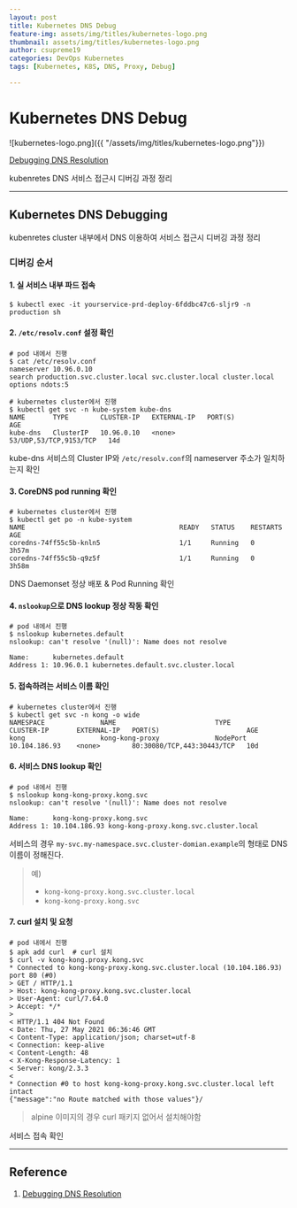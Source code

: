 ```yaml
---
layout: post
title: Kubernetes DNS Debug
feature-img: assets/img/titles/kubernetes-logo.png
thumbnail: assets/img/titles/kubernetes-logo.png
author: csupreme19
categories: DevOps Kubernetes
tags: [Kubernetes, K8S, DNS, Proxy, Debug]

---
```


# Kubernetes DNS Debug

![kubernetes-logo.png]({{ "/assets/img/titles/kubernetes-logo.png"}})

[Debugging DNS Resolution](https://kubernetes.io/docs/tasks/administer-cluster/dns-debugging-resolution/)

kubenretes DNS 서비스 접근시 디버깅 과정 정리

---
## Kubernetes DNS Debugging

kubenretes cluster 내부에서 DNS 이용하여 서비스 접근시 디버깅 과정 정리

### 디버깅 순서

#### 1. 실 서비스 내부 파드 접속

```shell
$ kubectl exec -it yourservice-prd-deploy-6fddbc47c6-sljr9 -n production sh
```

#### 2. `/etc/resolv.conf` 설정 확인

```shell
# pod 내에서 진행
$ cat /etc/resolv.conf
nameserver 10.96.0.10
search production.svc.cluster.local svc.cluster.local cluster.local
options ndots:5

# kubernetes cluster에서 진행
$ kubectl get svc -n kube-system kube-dns
NAME       TYPE        CLUSTER-IP   EXTERNAL-IP   PORT(S)                  AGE
kube-dns   ClusterIP   10.96.0.10   <none>        53/UDP,53/TCP,9153/TCP   14d
```

kube-dns 서비스의 Cluster IP와 `/etc/resolv.conf`의 nameserver 주소가 일치하는지 확인

#### 3. CoreDNS pod running 확인

```shell
# kubernetes cluster에서 진행
$ kubectl get po -n kube-system
NAME                                       READY   STATUS    RESTARTS   AGE
coredns-74ff55c5b-knln5                    1/1     Running   0          3h57m
coredns-74ff55c5b-q9z5f                    1/1     Running   0          3h58m
```

DNS Daemonset 정상 배포 & Pod Running 확인

#### 4. `nslookup`으로 DNS lookup 정상 작동 확인

```shell
# pod 내에서 진행
$ nslookup kubernetes.default
nslookup: can't resolve '(null)': Name does not resolve

Name:      kubernetes.default
Address 1: 10.96.0.1 kubernetes.default.svc.cluster.local
```

#### 5. 접속하려는 서비스 이름 확인

```shell
# kubernetes cluster에서 진행
$ kubectl get svc -n kong -o wide
NAMESPACE              NAME                         TYPE        CLUSTER-IP       EXTERNAL-IP   PORT(S)                      AGE
kong                   kong-kong-proxy              NodePort    10.104.186.93    <none>        80:30080/TCP,443:30443/TCP   10d
```

#### 6. 서비스 DNS lookup 확인

```shell
# pod 내에서 진행
$ nslookup kong-kong-proxy.kong.svc
nslookup: can't resolve '(null)': Name does not resolve

Name:      kong-kong-proxy.kong.svc
Address 1: 10.104.186.93 kong-kong-proxy.kong.svc.cluster.local
```

서비스의 경우 `my-svc.my-namespace.svc.cluster-domian.example`의 형태로 DNS 이름이 정해진다.

> 예) 
>
> - `kong-kong-proxy.kong.svc.cluster.local`
> - `kong-kong-proxy.kong.svc`

#### 7. curl 설치 및 요청

```shell
# pod 내에서 진행
$ apk add curl	# curl 설치
$ curl -v kong-kong.proxy.kong.svc
* Connected to kong-kong-proxy.kong.svc.cluster.local (10.104.186.93) port 80 (#0)
> GET / HTTP/1.1
> Host: kong-kong-proxy.kong.svc.cluster.local
> User-Agent: curl/7.64.0
> Accept: */*
>
< HTTP/1.1 404 Not Found
< Date: Thu, 27 May 2021 06:36:46 GMT
< Content-Type: application/json; charset=utf-8
< Connection: keep-alive
< Content-Length: 48
< X-Kong-Response-Latency: 1
< Server: kong/2.3.3
<
* Connection #0 to host kong-kong-proxy.kong.svc.cluster.local left intact
{"message":"no Route matched with those values"}/
```
> alpine 이미지의 경우 curl 패키지 없어서 설치해야함
>

서비스 접속 확인


---

## Reference

1. [Debugging DNS Resolution](https://kubernetes.io/docs/tasks/administer-cluster/dns-debugging-resolution/)